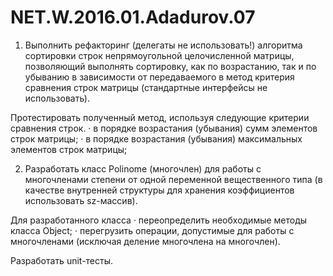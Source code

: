 # NET.W.2016.01.Adadurov.07

1. Выполнить рефакторинг (делегаты не использовать!) алгоритма сортировки строк
непрямоугольной целочисленной матрицы, позволяющий выполнять сортировку, как
по возрастанию, так и по убыванию в зависимости от передаваемого в метод критерия
сравнения строк матрицы (стандартные интерфейсы не использовать).

Протестировать полученный метод, используя следующие критерии сравнения строк.
· в порядке возрастания (убывания) сумм элементов строк матрицы;
· в порядке возрастания (убывания) максимальных элементов строк матрицы;



2. Разработать класс Polinome (многочлен) для работы с многочленами степени от
одной переменной вещественного типа (в качестве внутренней структуры для
хранения коэффициентов использовать sz-массив).

Для разработанного класса
· переопределить необходимые методы класса Object;
· перегрузить операции, допустимые для работы с многочленами (исключая деление многочлена на многочлен).

Разработать unit-тесты.
